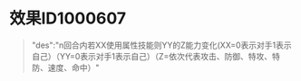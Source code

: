 # 效果ID1000607
> "des":"n回合内若XX使用属性技能则YY的Z能力变化(XX=0表示对手1表示自己）（YY=0表示对手1表示自己）（Z=依次代表攻击、防御、特攻、特防、速度、命中）"
